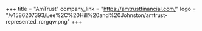 +++
title = "AmTrust"
company_link = "https://amtrustfinancial.com/"
logo = "/v1586207393/Lee%2C%20Hill%20and%20Johnston/amtrust-represented_rcrgqw.png"
+++